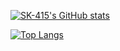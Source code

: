 [![SK-415's GitHub stats](https://github-readme-stats.vercel.app/api?username=SK-415&bg_color=151515&show_icons=true&text_color=dadada&icon_color=0099ff&hide_title=true&title_color=0099ff)](https://github.com/SK-415/SK-415)

[![Top Langs](https://github-readme-stats.vercel.app/api/top-langs/?username=SK-415&bg_color=151515&title_color=00a0ff&text_color=eeeeee)](https://github.com/SK-415/SK-415)
